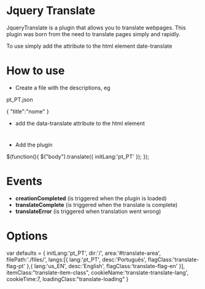 # Jquery Translate #

JqueryTranslate is a plugin that allows you to translate webpages.
This plugin was born from the need to translate pages simply and rapidly.

To use simply add the attribute to the html element date-translate

<h1 data-translate="title"></h1>


How to use
==========


* Create a file with the descriptions, eg

pt_PT.json

{
  "title":"nome"
}

* add the data-translate attribute to the html element
<MTMarkdownOptions output='raw'>
  <h1 data-translate="title"></h1>
</MTMarkdownOptions>

* Add the plugin

 $(function(){
    $("body").translate({
      initLang:'pt_PT'
    });
  });


Events
==========

* **creationCompleted** (is triggered when the plugin is loaded)
* **translateComplete** (is triggered when the translate is complete)
* **translateError**    (is triggered when translation went wrong)

Options
==========

  var defaults = {
    initLang:'pt_PT',
    dir:'/',
    area:'#translate-area',
    filePath:'./files/',
    langs:[{
      lang:'pt_PT',
      desc:'Português',
      flagClass:'translate-flag-pt'
    },{
      lang:'us_EN',
      desc:'English',
      flagClass:'translate-flag-en'
    }],
    itemClass:"translate-item-class",
    cookieName:'translate-translate-lang',
    cookieTime:7,
    loadingClass:"translate-loading"
  }